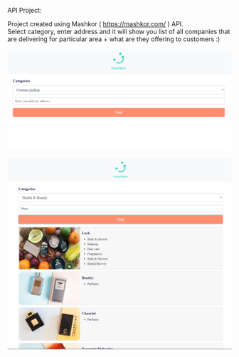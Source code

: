 API Project:

Project created using Mashkor ( https://mashkor.com/ ) API.   
Select category, enter address and it will show you list of all companies that are delivering for particular area + what are they offering to customers :)

![Screenshot](Mashkor1.PNG)

![Screenshot](Mashkor.PNG)
